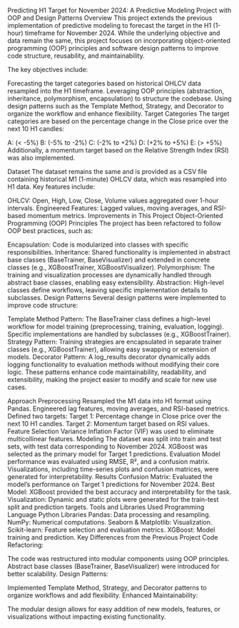 Predicting H1 Target for November 2024: A Predictive Modeling Project with OOP and Design Patterns
Overview
This project extends the previous implementation of predictive modeling to forecast the target in the H1 (1-hour) timeframe for November 2024. While the underlying objective and data remain the same, this project focuses on incorporating object-oriented programming (OOP) principles and software design patterns to improve code structure, reusability, and maintainability.

The key objectives include:

Forecasting the target categories based on historical OHLCV data resampled into the H1 timeframe.
Leveraging OOP principles (abstraction, inheritance, polymorphism, encapsulation) to structure the codebase.
Using design patterns such as the Template Method, Strategy, and Decorator to organize the workflow and enhance flexibility.
Target Categories
The target categories are based on the percentage change in the Close price over the next 10 H1 candles:

A: (< -5%)
B: (-5% to -2%)
C: (-2% to +2%)
D: (+2% to +5%)
E: (> +5%)
Additionally, a momentum target based on the Relative Strength Index (RSI) was also implemented.

Dataset
The dataset remains the same and is provided as a CSV file containing historical M1 (1-minute) OHLCV data, which was resampled into H1 data. Key features include:

OHLCV: Open, High, Low, Close, Volume values aggregated over 1-hour intervals.
Engineered Features: Lagged values, moving averages, and RSI-based momentum metrics.
Improvements in This Project
Object-Oriented Programming (OOP) Principles
The project has been refactored to follow OOP best practices, such as:

Encapsulation: Code is modularized into classes with specific responsibilities.
Inheritance: Shared functionality is implemented in abstract base classes (BaseTrainer, BaseVisualizer) and extended in concrete classes (e.g., XGBoostTrainer, XGBoostVisualizer).
Polymorphism: The training and visualization processes are dynamically handled through abstract base classes, enabling easy extensibility.
Abstraction: High-level classes define workflows, leaving specific implementation details to subclasses.
Design Patterns
Several design patterns were implemented to improve code structure:

Template Method Pattern:
The BaseTrainer class defines a high-level workflow for model training (preprocessing, training, evaluation, logging).
Specific implementations are handled by subclasses (e.g., XGBoostTrainer).
Strategy Pattern:
Training strategies are encapsulated in separate trainer classes (e.g., XGBoostTrainer), allowing easy swapping or extension of models.
Decorator Pattern:
A log_results decorator dynamically adds logging functionality to evaluation methods without modifying their core logic.
These patterns enhance code maintainability, readability, and extensibility, making the project easier to modify and scale for new use cases.

Approach
Preprocessing
Resampled the M1 data into H1 format using Pandas.
Engineered lag features, moving averages, and RSI-based metrics.
Defined two targets:
Target 1: Percentage change in Close price over the next 10 H1 candles.
Target 2: Momentum target based on RSI values.
Feature Selection
Variance Inflation Factor (VIF) was used to eliminate multicollinear features.
Modeling
The dataset was split into train and test sets, with test data corresponding to November 2024.
XGBoost was selected as the primary model for Target 1 predictions.
Evaluation
Model performance was evaluated using RMSE, R², and a confusion matrix.
Visualizations, including time-series plots and confusion matrices, were generated for interpretability.
Results
Confusion Matrix: Evaluated the model’s performance on Target 1 predictions for November 2024.
Best Model: XGBoost provided the best accuracy and interpretability for the task.
Visualization: Dynamic and static plots were generated for the train-test split and prediction targets.
Tools and Libraries Used
Programming Language
Python
Libraries
Pandas: Data processing and resampling.
NumPy: Numerical computations.
Seaborn & Matplotlib: Visualization.
Scikit-learn: Feature selection and evaluation metrics.
XGBoost: Model training and prediction.
Key Differences from the Previous Project
Code Refactoring:

The code was restructured into modular components using OOP principles.
Abstract base classes (BaseTrainer, BaseVisualizer) were introduced for better scalability.
Design Patterns:

Implemented Template Method, Strategy, and Decorator patterns to organize workflows and add flexibility.
Enhanced Maintainability:

The modular design allows for easy addition of new models, features, or visualizations without impacting existing functionality.
